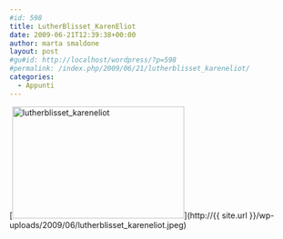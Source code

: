 ```yaml
---
#id: 598
title: LutherBlisset_KarenEliot
date: 2009-06-21T12:39:38+00:00
author: marta smaldone
layout: post
#gu#id: http://localhost/wordpress/?p=598
#permalink: /index.php/2009/06/21/lutherblisset_kareneliot/
categories:
  - Appunti
---
```

[<img class="aligncenter size-full wp-image-597" title="lutherblisset_kareneliot" src="http://{{ site.url }}/wp-uploads/2009/06/lutherblisset_kareneliot.jpeg" alt="lutherblisset_kareneliot" width="302" height="197" srcset="{{ site.url }}/images/uploads/2009/06/lutherblisset_kareneliot.jpeg 302w, {{ site.url }}/images/uploads/2009/06/lutherblisset_kareneliot-300x196.jpeg 300w" sizes="(max-width: 302px) 100vw, 302px" />](http://{{ site.url }}/wp-uploads/2009/06/lutherblisset_kareneliot.jpeg)